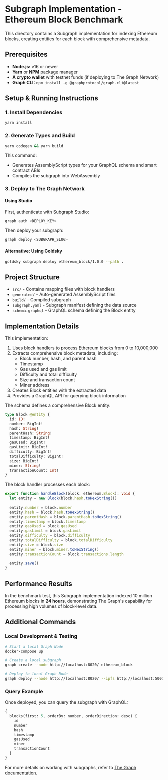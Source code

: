 # Subgraph Implementation - Ethereum Block Benchmark

This directory contains a Subgraph implementation for indexing Ethereum blocks, creating entities for each block with comprehensive metadata.

## Prerequisites

* **Node.js:** v16 or newer
* **Yarn** or **NPM** package manager
* **A crypto wallet** with testnet funds (if deploying to The Graph Network)
* **Graph CLI:** `npm install -g @graphprotocol/graph-cli@latest`

## Setup & Running Instructions

### 1. Install Dependencies

```bash
yarn install
```

### 2. Generate Types and Build

```bash
yarn codegen && yarn build
```

This command:
- Generates AssemblyScript types for your GraphQL schema and smart contract ABIs
- Compiles the subgraph into WebAssembly

### 3. Deploy to The Graph Network

#### Using Studio

First, authenticate with Subgraph Studio:

```bash
graph auth <DEPLOY_KEY>
```

Then deploy your subgraph:

```bash
graph deploy <SUBGRAPH_SLUG>
```

#### Alternative: Using Goldsky

```bash
goldsky subgraph deploy ethereum_block/1.0.0 --path .
```

## Project Structure

- `src/` - Contains mapping files with block handlers
- `generated/` - Auto-generated AssemblyScript files
- `build/` - Compiled subgraph
- `subgraph.yaml` - Subgraph manifest defining the data source
- `schema.graphql` - GraphQL schema defining the Block entity

## Implementation Details

This implementation:
1. Uses block handlers to process Ethereum blocks from 0 to 10,000,000
2. Extracts comprehensive block metadata, including:
   - Block number, hash, and parent hash
   - Timestamp
   - Gas used and gas limit
   - Difficulty and total difficulty
   - Size and transaction count
   - Miner address
3. Creates Block entities with the extracted data
4. Provides a GraphQL API for querying block information

The schema defines a comprehensive Block entity:

```graphql
type Block @entity {
  id: ID!
  number: BigInt!
  hash: String!
  parentHash: String!
  timestamp: BigInt!
  gasUsed: BigInt!
  gasLimit: BigInt!
  difficulty: BigInt!
  totalDifficulty: BigInt!
  size: BigInt!
  miner: String!
  transactionCount: Int!
}
```

The block handler processes each block:

```typescript
export function handleBlock(block: ethereum.Block): void {
  let entity = new Block(block.hash.toHexString())
  
  entity.number = block.number
  entity.hash = block.hash.toHexString()
  entity.parentHash = block.parentHash.toHexString()
  entity.timestamp = block.timestamp
  entity.gasUsed = block.gasUsed
  entity.gasLimit = block.gasLimit
  entity.difficulty = block.difficulty
  entity.totalDifficulty = block.totalDifficulty
  entity.size = block.size
  entity.miner = block.miner.toHexString()
  entity.transactionCount = block.transactions.length
  
  entity.save()
}
```

## Performance Results

In the benchmark test, this Subgraph implementation indexed 10 million Ethereum blocks in **24 hours**, demonstrating The Graph's capability for processing high volumes of block-level data.

## Additional Commands

### Local Development & Testing

```bash
# Start a local Graph Node
docker-compose up

# Create a local subgraph
graph create --node http://localhost:8020/ ethereum_block

# Deploy to local Graph Node
graph deploy --node http://localhost:8020/ --ipfs http://localhost:5001 ethereum_block
```

### Query Example

Once deployed, you can query the subgraph with GraphQL:

```graphql
{
  blocks(first: 5, orderBy: number, orderDirection: desc) {
    id
    number
    hash
    timestamp
    gasUsed
    miner
    transactionCount
  }
}
```

For more details on working with subgraphs, refer to [The Graph documentation](https://thegraph.com/docs/en/subgraphs/quick-start/).


